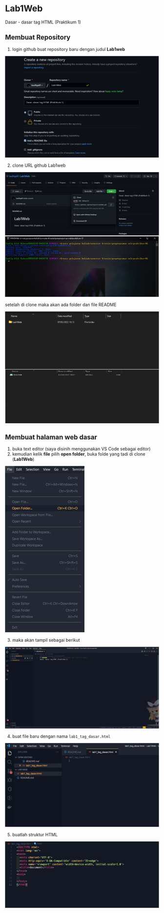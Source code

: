 # Lab1Web

Dasar - dasar tag HTML (Praktikum 1)

## Membuat Repository

1. login github buat repository baru dengan judul **Lab1web**

![ss-01.png](img/ss-01.png)

2. clone URL github Lab1web

![ss-02.png](img/ss-02.png)
![ss-03.png](img/ss-03.png)

setelah di clone maka akan ada folder dan file README

![ss-04.png](img/ss-04.png)


## Membuat halaman web dasar 

1. buka text editor (saya disinih menggunakan VS Code sebagai editor)
2. kemudian kelik **file** pilih **open folder**, buka folde yang tadi di clone (**Lab1Web**)

![ss-27.png](img/ss-27.png)

3. maka akan tampil sebagai berikut

![ss-05.png](img/ss-05.png)

4. buat file baru dengan nama `lab1_tag_dasar.html`

![ss-06.png](img/ss-06.png)

5. buatlah struktur HTML 

![ss-07.png](img/ss-07.png)
